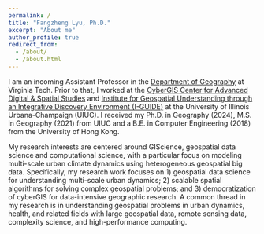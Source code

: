 ```yaml
---
permalink: /
title: "Fangzheng Lyu, Ph.D."
excerpt: "About me"
author_profile: true
redirect_from: 
  - /about/
  - /about.html
---
```



I am an incoming Assistant Professor in the [Department of Geography](https://geography.vt.edu/) at Virginia Tech. Prior to that, I worked at the [CyberGIS Center for Advanced Digital & Spatial Studies](https://cybergisxhub.cigi.illinois.edu/) and [Institute for Geospatial Understanding through an Integrative Discovery Environment (I-GUIDE)](https://i-guide.io/) at the University of Illinois Urbana-Champaign (UIUC). I received my Ph.D. in Geography (2024), M.S. in Geography (2021) from UIUC and a B.E. in Computer Engineering (2018) from the University of Hong Kong.

My research interests are centered around GIScience, geospatial data science and computational science, with a particular focus on modeling multi-scale urban climate dynamics using heterogeneous geospatial big data. Specifically, my research work focuses on 1) geospatial data science for understanding multi-scale urban dynamics; 2) scalable spatial algorithms for solving complex geospatial problems; and 3) democratization of cyberGIS for data-intensive geographic research. A common thread in my research is in understanding geospatial problems in urban dynamics, health, and related fields with large geospatial data, remote sensing data, complexity science, and high-performance computing.

